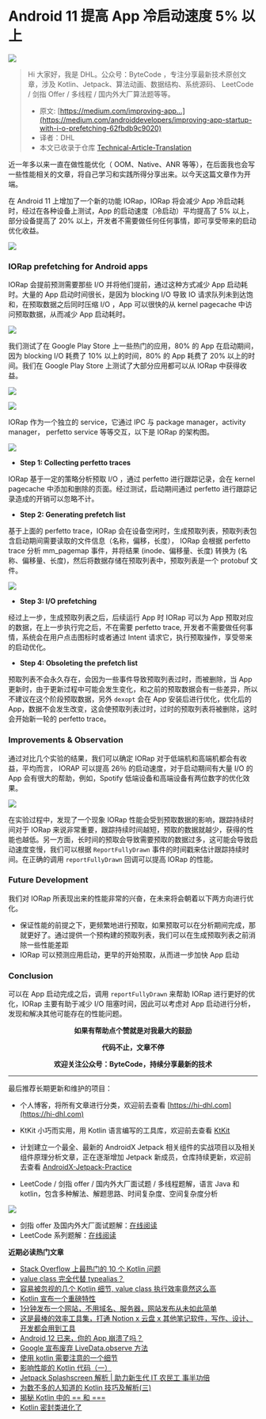 # Android 11 提高 App 冷启动速度 5% 以上


![](https://img.hi-dhl.com/16501815271369.jpg)

> Hi 大家好，我是 DHL。公众号：ByteCode ，专注分享最新技术原创文章，涉及 Kotlin、Jetpack、算法动画、数据结构、系统源码、 LeetCode / 剑指 Offer / 多线程 / 国内外大厂算法题等等。
> * 原文: [https://medium.com/improving-app...](https://medium.com/androiddevelopers/improving-app-startup-with-i-o-prefetching-62fbdb9c9020)
> * 译者：DHL
> * 本文已收录于仓库 [Technical-Article-Translation](https://github.com/hi-dhl/Technical-Article-Translation)

近一年多以来一直在做性能优化（ OOM、Native、ANR 等等），在后面我也会写一些性能相关的文章，将自己学习和实践所得分享出来。以今天这篇文章作为开端。

在 Android 11 上增加了一个新的功能 IORap，IORap 将会减少 App 冷启动耗时，经过在各种设备上测试，App 的启动速度（冷启动）平均提高了 5% 以上，部分设备提高了 20% 以上，开发者不需要做任何任何事情，即可享受带来的启动优化收益。

![](https://img.hi-dhl.com/15994022239932.jpg)

### IORap prefetching for Android apps

IORap 会提前预测需要那些 I/O 并将他们提前，通过这种方式减少 App 启动耗时。大量的 App 启动时间很长，是因为 blocking I/O 导致 IO 请求队列未到达饱和，在预取数据之后同时压缩 I/O ，App 可以很快的从 kernel pagecache 中访问预取数据，从而减少 App 启动耗时。

![](https://img.hi-dhl.com/16501036147840.jpg)

我们测试了在 Google Play Store 上一些热门的应用，80% 的 App 在启动期间，因为 blocking I/O 耗费了 10% 以上的时间，80% 的 App 耗费了 20% 以上的时间。我们在 Google Play Store 上测试了大部分应用都可以从 IORap 中获得收益。

![](https://img.hi-dhl.com/16501047850133.jpg)

![](https://img.hi-dhl.com/16501045308746.jpg)


IORap 作为一个独立的 service，它通过 IPC 与 package manager，activity manager， perfetto service 等等交互，以下是 IORap 的架构图。

![](https://img.hi-dhl.com/16501046084407.jpg)


* **Step 1: Collecting perfetto traces**

IORap 基于一定的策略分析预取  I/O ，通过 perfetto 进行跟踪记录，会在 kernel pagecache 中添加和删除的页面。经过测试，启动期间通过 perfetto 进行跟踪记录造成的开销可以忽略不计。


* **Step 2: Generating prefetch list**

基于上面的 perfetto trace，IORap 会在设备空闲时，生成预取列表，预取列表包含启动期间需要读取的文件信息（名称，偏移，长度）， IORap 会根据  perfetto trace 分析 mm_pagemap 事件，并将结果 (inode、偏移量、长度) 转换为 (名称、偏移量、长度)，然后将数据存储在预取列表中，预取列表是一个 protobuf 文件。

![](https://img.hi-dhl.com/16501062044171.jpg)

* **Step 3: I/O prefetching**

经过上一步，生成预取列表之后，后续运行 App 时 IORap 可以为 App 预取对应的数据，在上一步执行完之后，不在需要 perfetto trace, 开发者不需要做任何事情，系统会在用户点击图标时或者通过 Intent 请求它，执行预取操作，享受带来的启动优化。

* **Step 4: Obsoleting the prefetch list**

预取列表不会永久存在，会因为一些事件导致预取列表过时，而被删除，当 App 更新时，由于更新过程中可能会发生变化，和之前的预取数据会有一些差异，所以不建议在这个阶段预取数据，另外 `dexopt` 会在 App 安装后进行优化，优化后的 App，数据不会发生改变，这会使预取列表过时，过时的预取列表将被删除，这时会开始新一轮的 perfetto trace。

### Improvements & Observation


通过对比几个实验的结果，我们可以确定 IORap 对于低端机和高端机都会有收益，平均而言， IORAP 可以提高 26％ 的启动速度，对于启动期间有大量 I/O 的 App 会有很大的帮助，例如，Spotify 低端设备和高端设备有两位数字的优化效果。

![](https://img.hi-dhl.com/16501138399987.jpg)


在实验过程中，发现了一个现象 IORap 性能会受到预取数据的影响，跟踪持续时间对于 IORap 来说非常重要，跟踪持续时间越短，预取的数据就越少，获得的性能也越低。另一方面，长时间的预取会导致需要预取的数据过多，这可能会导致启动速度变慢，我们可以根据 `ReportFullyDrawn` 事件的时间戳来估计跟踪持续时间。在正确的调用 `reportFullyDrawn` 回调可以提高 IORap 的性能。

### Future Development

我们对 IORap 所表现出来的性能非常的兴奋，在未来将会朝着以下两方向进行优化。

* 保证性能的前提之下，更频繁地进行预取，如果预取可以在分析期间完成，那就更好了。通过提供一个预构建的预取列表，我们可以在生成预取列表之前消除一些性能差距
* IORap 可以预测应用启动，更早的开始预取，从而进一步加快 App 启动

### Conclusion

可以在 App 启动完成之后，调用 `reportFullyDrawn` 来帮助 IORap 进行更好的优化，IORap 主要有助于减少 I/O 阻塞时间，因此可以考虑对 App 启动进行分析，发现和解决其他可能存在的性能问题。


<p style="text-align: center; margin-top: 10px;">
    <b>如果有帮助点个赞就是对我最大的鼓励</b>
</p>
<p style="text-align: center; margin-top: 10px;">
    <b>代码不止，文章不停</b>
</p>
<p style="text-align: center; margin-top: 10px;">
    <b>欢迎关注公众号：ByteCode，持续分享最新的技术</b>
</p>

---

最后推荐长期更新和维护的项目：

* 个人博客，将所有文章进行分类，欢迎前去查看 [https://hi-dhl.com](https://hi-dhl.com)

* KtKit 小巧而实用，用 Kotlin 语言编写的工具库，欢迎前去查看 [KtKit](https://github.com/hi-dhl/KtKit)

* 计划建立一个最全、最新的 AndroidX Jetpack 相关组件的实战项目以及相关组件原理分析文章，正在逐渐增加 Jetpack 新成员，仓库持续更新，欢迎前去查看 [AndroidX-Jetpack-Practice](https://github.com/hi-dhl/AndroidX-Jetpack-Practice)

* LeetCode / 剑指 offer / 国内外大厂面试题 / 多线程题解，语言 Java 和 kotlin，包含多种解法、解题思路、时间复杂度、空间复杂度分析<br/>

![](https://img.hi-dhl.com/cde6d3ba158742d1a821390fad1111.png)


* 剑指 offer 及国内外大厂面试题解：[在线阅读](https://offer.hi-dhl.com)
* LeetCode 系列题解：[在线阅读](https://leetcode.hi-dhl.com)


**近期必读热门文章**

* [Stack Overflow 上最热门的 10 个 Kotlin 问题](https://mp.weixin.qq.com/s/rRa-EBAgFENurfVfYCrUbA)
* [value class 完全代替 typealias？](https://mp.weixin.qq.com/s/qbsslnyp-WGBRubFdVahDA)
* [容易被忽视的几个 Kotlin 细节, value class 执行效率竟然这么高](https://mp.weixin.qq.com/s/-2_fJ7vLxXb8_DAcvescOw)
* [Kotlin 宣布一个重磅特性](https://mp.weixin.qq.com/s/oS8r2DieTYBhFuyWF6jx9w)
* [1分钟发布一个网站，不用域名、服务器，网站发布从未如此简单](https://mp.weixin.qq.com/s/JvQ3zSbyobVqgUSZAoZq3Q)
* [这是最棒的效率工具集，打通 Notion x 云盘 x 其他笔记软件，写作、设计、开发都会用到工具](https://mp.weixin.qq.com/s/mshdTnxML-BtfcgO15ni5Q)
* [Android 12 已来，你的 App 崩溃了吗？](https://mp.weixin.qq.com/s/NuqAYoUq_0OorM1rVHUEHA)
* [Google 宣布废弃 LiveData.observe 方法](https://mp.weixin.qq.com/s/fp1ZOmqAcEBv2f7ec1r-zw)
* [使用 kotlin 需要注意的一个细节](https://mp.weixin.qq.com/s/7ZoBeSK97j4YWXTGX9vEYA)
* [影响性能的 Kotlin 代码（一）](https://mp.weixin.qq.com/s/8dAbt1-mcCVLWLXKC-1_xw)
* [Jetpack Splashscreen 解析 | 助力新生代 IT 农民工 事半功倍](https://mp.weixin.qq.com/s/1jTdPgXbNl38smOnN2k1MA)
* [为数不多的人知道的 Kotlin 技巧及解析(三)](https://mp.weixin.qq.com/s/lcLJB0MFaYX1lQXtJ3M88g)
* [揭秘 Kotlin 中的 == 和 ===](https://mp.weixin.qq.com/s/sYj_-wqENr9Jaw1p8iP4Jg)
* [Kotlin 密封类进化了](https://mp.weixin.qq.com/s/0O-ZnbVnHUnh3jCnthKgHA)

